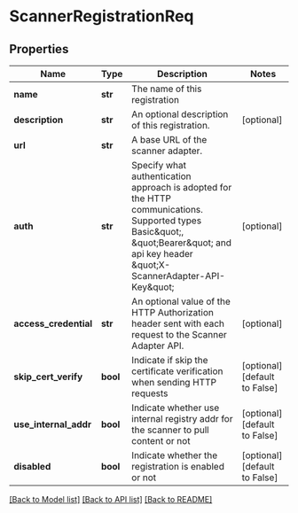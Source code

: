 # ScannerRegistrationReq

## Properties
Name | Type | Description | Notes
------------ | ------------- | ------------- | -------------
**name** | **str** | The name of this registration | 
**description** | **str** | An optional description of this registration. | [optional] 
**url** | **str** | A base URL of the scanner adapter. | 
**auth** | **str** | Specify what authentication approach is adopted for the HTTP communications. Supported types Basic\&quot;, \&quot;Bearer\&quot; and api key header \&quot;X-ScannerAdapter-API-Key\&quot;  | [optional] 
**access_credential** | **str** | An optional value of the HTTP Authorization header sent with each request to the Scanner Adapter API.  | [optional] 
**skip_cert_verify** | **bool** | Indicate if skip the certificate verification when sending HTTP requests | [optional] [default to False]
**use_internal_addr** | **bool** | Indicate whether use internal registry addr for the scanner to pull content or not | [optional] [default to False]
**disabled** | **bool** | Indicate whether the registration is enabled or not | [optional] [default to False]

[[Back to Model list]](../README.md#documentation-for-models) [[Back to API list]](../README.md#documentation-for-api-endpoints) [[Back to README]](../README.md)


